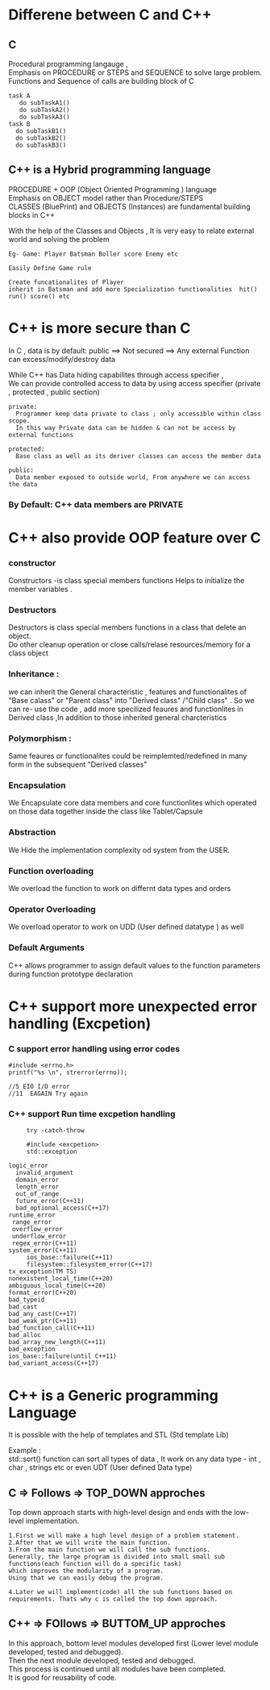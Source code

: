 # Differene between C and C++

## C
Procedural programming langauge ,                                                                                                  
Emphasis on PROCEDURE or STEPS and SEQUENCE to solve large problem.                                                           
Functions and Sequence of calls are  building block of C

```
task A
   do subTaskA1()
   do subTaskA2()
   do subTaskA3()
task B
  do subTaskB1()
  do subTaskB2()
  do subTaskB3()
```

## C++ is a Hybrid programming language 
PROCEDURE + OOP (Object Oriented Programming ) language                                                         
Emphasis on OBJECT model rather than Procedure/STEPS                                                                  
CLASSES (BluePrint) and OBJECTS (Instances) are fundamental building blocks in C++                                            
                                                                                                                              
With the help of the Classes and Objects , It is very easy to relate external world and solving the problem   
```
Eg- Game: Player Batsman Boller score Enemy etc

Easily Define Game rule

Create funcationalites of Player 
inherit in Batsman and add more Specialization functionalities  hit() run() score() etc 
```

# C++ is more secure than C 
  In C , data is by default: public ==> Not secured ==> Any external Function can excess/modify/destroy data                           
  
  While  C++ has Data hiding capabilites through access specifier ,                                       
  We can provide controlled access to data by using access specifier 
  (private , protected , public section)
  
  ```
  private:
    Programmer keep data private to class ; only accessible within class scope. 
    In this way Private data can be hidden & can not be access by external functions
 
 protected:
    Base class as well as its deriver classes can access the member data
 
 public:
    Data member exposed to outside world, From anywhere we can access the data
 
 ```
  ### By Default: C++ data members are PRIVATE  
    
# C++ also provide OOP feature over C

  ### constructor
  Constructors -is class special members functions Helps to initialize the member variables .
  
  ### Destructors
  Destructors is class special members functions in a class that delete an object.                                            
  Do other cleanup operation or close calls/relase resources/memory for a class object
  
  ### Inheritance :
  we can inherit the General characteristic , features and functionalites of "Base calass" or "Parent class" into "Derived class" /"Child class" .  So we can re-   use the code , add more specilized feaures and functionlites in Derived class ,In addition to those inherited general charcteristics 
  
  ### Polymorphism :
  Same feaures or functionalites could be reimplemted/redefined in many form in the subsequent "Derived classes"
  
  ### Encapsulation
  We Encapsulate core data members and core functionlites which operated on those data together inside the class like Tablet/Capsule 
  
  ### Abstraction
  We Hide the implementation complexity od system from the USER.
  
  ### Function overloading
  We overload the function to work on differnt data types and orders 
  
  ### Operator Overloading 
  We overload operator to work on UDD (User defined datatype ) as well
  
  ### Default Arguments
  C++ allows programmer to assign default values to the function parameters during function prototype declaration
  
  
  
# C++ support more unexpected error handling (Excpetion) 

   ### C support error handling using error codes

   ```
   #include <errno.h>
   printf("%s \n", strerror(errno));
   
   //5 EIO I/O error
   //11  EAGAIN Try again
   ```
   ###  C++ support Run time excpetion handling 
 
 ```
      try -catch-throw
 ```
 ```
      #include <excpetion>
      std::exception
      
logic_error
   invalid_argument
   domain_error
   length_error
   out_of_range
   future_error(C++11)
   bad_optional_access(C++17)
runtime_error
  range_error
  overflow_error
  underflow_error
  regex_error(C++11)
system_error(C++11)
      ios_base::failure(C++11)
      filesystem::filesystem_error(C++17)
tx_exception(TM TS)
nonexistent_local_time(C++20)
ambiguous_local_time(C++20)
format_error(C++20)
bad_typeid
bad_cast
bad_any_cast(C++17)
bad_weak_ptr(C++11)
bad_function_call(C++11)
bad_alloc
bad_array_new_length(C++11)
bad_exception
ios_base::failure(until C++11)
bad_variant_access(C++17)

```

# C++ is a Generic programming Language
It is possible with the help of templates and STL (Std template Lib)

Example :                            
std::sort() function can sort all types of data , 
It work on any data type - int , char , strings etc or even UDT (User defined Data type) 


## C   => Follows => TOP_DOWN approches

Top down approach starts with high-level design and ends with the low-level implementation.

```
1.First we will make a high level design of a problem statement.
2.After that we will write the main function.
3.From the main function we will call the sub functions.
Generally, the large program is divided into small small sub functions(each function will do a specific task) 
which improves the modularity of a program.
Using that we can easily debug the program.

4.Later we will implement(code) all the sub functions based on requirements. Thats why c is called the top down approach.
```

## C++ => FOllows => BUTTOM_UP approches
In this approach, bottom level modules developed first (Lower level module developed, tested and debugged).         
Then the next module developed, tested and debugged.                          
This process is continued until all modules have been completed.                       
It is good for reusability of code.



  
  
